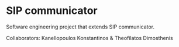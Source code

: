  SIP communicator 
=======================

Software engineering project that extends SIP communicator. 

Collaborators: Kanellopoulos Konstantinos &
               Theofilatos Dimosthenis
